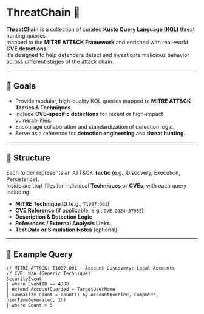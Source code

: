 # ThreatChain 🔗

**ThreatChain** is a collection of curated **Kusto Query Language (KQL)** threat hunting queries  
mapped to the **MITRE ATT&CK Framework** and enriched with real-world **CVE detections**.  
It’s designed to help defenders detect and investigate malicious behavior across different stages of the attack chain.

---

## 🎯 Goals

- Provide modular, high-quality KQL queries mapped to **MITRE ATT&CK Tactics & Techniques**.
- Include **CVE-specific detections** for recent or high-impact vulnerabilities.
- Encourage collaboration and standardization of detection logic.
- Serve as a reference for **detection engineering** and **threat hunting**.

---

## 🧱 Structure

Each folder represents an ATT&CK **Tactic** (e.g., Discovery, Execution, Persistence).  
Inside are `.kql` files for individual **Techniques** or **CVEs**, with each query including:

- **MITRE Technique ID** (e.g., `T1087.001`)
- **CVE Reference** (if applicable, e.g., `CVE-2024-37085`)
- **Description & Detection Logic**
- **References / External Analysis Links**
- **Test Data or Simulation Notes** (optional)

---

## 🧩 Example Query

```kql
// MITRE ATT&CK: T1087.001 - Account Discovery: Local Accounts
// CVE: N/A (Generic Technique)
SecurityEvent
| where EventID == 4798
| extend AccountQueried = TargetUserName
| summarize Count = count() by AccountQueried, Computer, bin(TimeGenerated, 1h)
| where Count > 5
```
